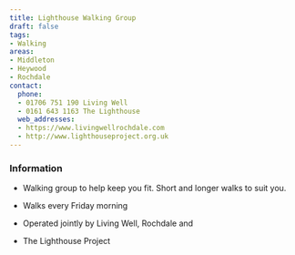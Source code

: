 ```yaml
---
title: Lighthouse Walking Group
draft: false
tags:
- Walking
areas:
- Middleton
- Heywood
- Rochdale
contact:
  phone:
  - 01706 751 190 Living Well
  - 0161 643 1163 The Lighthouse
  web_addresses:
  - https://www.livingwellrochdale.com
  - http://www.lighthouseproject.org.uk
---
```


### Information
* Walking group to help keep you fit. Short and longer
walks to suit you.

* Walks every Friday morning

* Operated jointly by Living Well, Rochdale and
* The Lighthouse Project